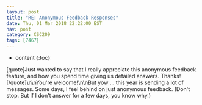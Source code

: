 ```yaml
---
layout: post
title: "RE: Anonymous Feedback Responses"
date: Thu, 01 Mar 2018 22:22:00 EST
nav: post
category: CSC209
tags: [7467]
---
```


* content
{:toc}

[quote]Just wanted to say that I really appreciate this anonymous feedback feature, and how you spend time giving us detailed answers. Thanks![/quote]\n\nYou're welcome!\n\nBut yow ... this year is sending a lot of messages. Some days, I feel behind on just anonymous feedback. (Don't stop. But if I don't answer for a few days, you know why.)
<!-- more -->
<p></p>

